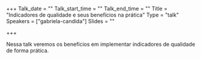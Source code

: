+++
Talk_date = ""
Talk_start_time = ""
Talk_end_time = ""
Title = "Indicadores de qualidade e seus benefícios na prática"
Type = "talk"
Speakers = ["gabriela-candida"]
Slides = ""

+++

Nessa talk veremos os benefícios em implementar indicadores de qualidade de forma prática.
